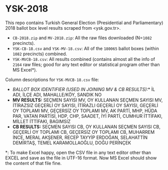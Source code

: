 # YSK-2018

This repo contains Turkish General Election (Presidential and Parliamentary) 2018 ballot box level results scraped from <ysk.gov.tr>.

- `CB-2018.zip` and `MV-2018.zip`: All the raw files downloaded (N=`1082` precincts).
- `YSK-CB-18.csv` and `YSK-MV-18.csv`: All of the `180065` ballot boxes (within `1082` precincts) combined.
- `YSK-MVCB-18.csv`: All results combined (contains almost all the info of `2164` raw files; good for any text editor or statistical program other than MS Excel*).

Column descriptions for `YSK-MVCB-18.csv` file:
- **BALLOT BOX IDENTIFIER (USED IN JOINING MV & CB RESULTS*):** İL ADI, İLÇE ADI, MAHALLE/KÖY, SANDIK NO
- **MV RESULTS:** SEÇMEN SAYISI MV, OY KULLANAN SEÇMEN SAYISI MV, İTİRAZSIZ GEÇERLİ OY SAYISI, İTİRAZLI GEÇERLİ OY SAYISI, GEÇERLİ OY TOPLAMI MV, GEÇERSİZ OY TOPLAMI MV, AK PARTİ, MHP, HÜDA PAR, VATAN PARTİSİ, HDP, CHP, SAADET, İYİ PARTİ, CUMHUR İTTİFAKI, MİLLET İTTİFAKI, BAGIMSIZ
- **CB RESULTS:** SEÇMEN SAYISI CB, OY KULLANAN SEÇMEN SAYISI CB, GEÇERLİ OY TOPLAMI CB, GEÇERSİZ OY TOPLAMI CB, MUHARREM İNCE, MERAL AKŞENER, RECEP TAYYİP ERDOĞAN, SELAHATTİN DEMİRTAŞ, TEMEL KARAMOLLAOĞLU, DOĞU PERİNÇEK

*: To make Excel happy, open the CSV file in any text editor other than EXCEL and save as the file in UTF-16 format. Now MS Excel should show the content of that file fine.
